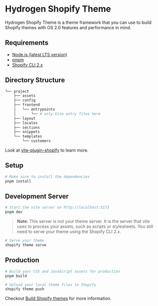 # Hydrogen Shopify Theme

Hydrogen Shopify Theme is a theme framework that you can use to build Shopify themes with OS 2.0 features and performance in mind.

## Requirements

* [Node.js (latest LTS version)](https://nodejs.org/en/)
* [pnpm](https://pnpm.io/)
* [Shopify CLI 2.x](https://shopify.dev/themes/tools/cli)

## Directory Structure

```bash
└── project
    ├── assets
    ├── config
    ├── frontend
    │   └── entrypoints
    │       └── # only Vite entry files here
    ├── layout
    ├── locales
    ├── sections
    ├── snippets
    └── templates
        └── customers
```

Look at [vite-plugin-shopify](https://github.com/barrel/barrel-shopify/tree/main/packages/vite-plugin-shopify) to learn more.

## Setup

```bash
# Make sure to install the dependencies
pnpm install
```

## Development Server

```bash
# Start the vite server on http://localhost:5173
pnpm dev
```

> **Note**: This server is not your theme server. It is the server that vite uses to process your assets, such as scripts or stylesheets. You still need to serve your theme using the Shopify CLI 2.x.

```bash
# Serve your theme
shopify theme serve
```

## Production

```bash
# Build your CSS and JavaScript assets for production
pnpm build
```

```bash
# Upload your local theme files to Shopify
shopify theme push
```

Checkout [Build Shopify themes](https://shopify.dev/themes) for more information.

